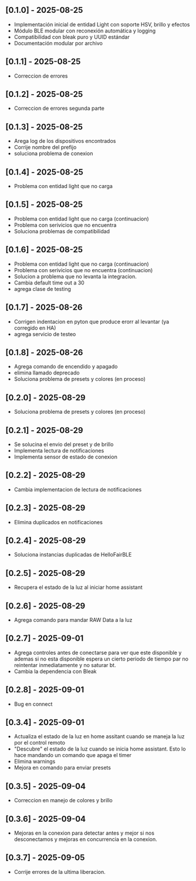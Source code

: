 ## [0.1.0] - 2025-08-25
- Implementación inicial de entidad Light con soporte HSV, brillo y efectos
- Módulo BLE modular con reconexión automática y logging
- Compatibilidad con bleak puro y UUID estándar
- Documentación modular por archivo

## [0.1.1] - 2025-08-25
- Correccion de errores

## [0.1.2] - 2025-08-25
- Correccion de errores segunda parte

## [0.1.3] - 2025-08-25
- Arega log de los dispositivos encontrados
- Corrije nombre del prefijo 
- soluciona problema de conexion

## [0.1.4] - 2025-08-25
- Problema con entidad light que no carga

## [0.1.5] - 2025-08-25
- Problema con entidad light que no carga (continuacion)
- Problema con serivicios que no encuentra
- Soluciona problemas de compatibilidad

## [0.1.6] - 2025-08-25
- Problema con entidad light que no carga (continuacion)
- Problema con serivicios que no encuentra (continuacion)
- Solucion a problema que no levanta la integracion.
- Cambia default time out a 30
- agrega clase de testing


## [0.1.7] - 2025-08-26
- Corrigen indentacion en pyton que produce erorr al levantar (ya corregido en HA)
- agrega servicio de testeo


## [0.1.8] - 2025-08-26
- Agrega comando de encendido y apagado
- elimina llamado deprecado
- Soluciona problema de presets y colores (en proceso)



## [0.2.0] - 2025-08-29
- Soluciona problema de presets y colores (en proceso)

## [0.2.1] - 2025-08-29
- Se solucina el envio del preset y de brillo
- Implementa lectura de notificaciones
- Implementa sensor de estado de conexion


## [0.2.2] - 2025-08-29
- Cambia implementacion de lectura de notificaciones

## [0.2.3] - 2025-08-29
- Elimina duplicados en notificaciones


## [0.2.4] - 2025-08-29
- Soluciona instancias duplicadas de HelloFairBLE

## [0.2.5] - 2025-08-29
- Recupera el estado de la luz al iniciar home assistant

## [0.2.6] - 2025-08-29
- Agrega comando para mandar RAW Data a la luz


## [0.2.7] - 2025-09-01
- Agrega controles antes de conectarse para ver que este disponible y ademas si no esta disponible espera un cierto periodo de tiempo par no reintentar inmediatamente y no saturar bt.
- Cambia la dependencia con Bleak

## [0.2.8] - 2025-09-01
- Bug en connect

## [0.3.4] - 2025-09-01
- Actualiza el estado de la luz en home assitant cuando se maneja la luz por el control remoto
- "Descubre" el estado de la luz cuando se inicia home assistant. Esto lo hace mandando un comando que apaga el timer
- Elimina warnings
- Mejora en comando para enviar presets

## [0.3.5] - 2025-09-04
- Correccion en manejo de colores y brillo

## [0.3.6] - 2025-09-04
- Mejoras en la conexion para detectar antes y mejor si nos desconectamos y mejoras en concurrencia en la conexion.


## [0.3.7] - 2025-09-05
- Corrije errores de la ultima liberacion.
